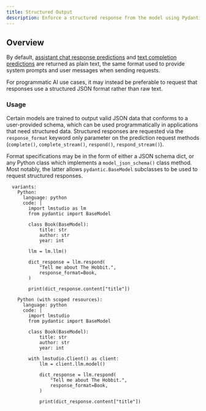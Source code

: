 ```yaml
---
title: Structured Output
description: Enforce a structured response from the model using Pydantic (Python), Zod (TypeScript), or JSON Schema
---
```


## Overview

By default, [assistant chat response predictions](/docs/sdk/python/chat-completion) and
[text completion predictions](/docs/sdk/python/completion) are returned as plain text,
the same format used to provide system prompts and user messages when sending requests.

For programmatic AI use cases, it may instead be preferable to request that responses
use a structured JSON format rather than raw text.

### Usage

Certain models are trained to output valid JSON data that conforms to
a user-provided schema, which can be used programmatically in applications
that need structured data. Structured responses are requested via the `response_format`
keyword only parameter on the prediction request methods (`complete()`,
`complete_stream()`, `respond()`, `respond_stream()`).

Format specifications may be in the form of either a JSON schema dict, or any
Python class which implements a `model_json_schema()` class method. Most notably,
the latter allows `pydantic.BaseModel` subclasses to be used to request structured
responses.

```lms_code_snippet
  variants:
    Python:
      language: python
      code: |
        import lmstudio as lm
        from pydantic import BaseModel

        class Book(BaseModel):
            title: str
            author: str
            year: int

        llm = lm.llm()

        dict_response = llm.respond(
            "Tell me about The Hobbit.",
            response_format=Book,
        )

        print(dict_response.content["title"])

    Python (with scoped resources):
      language: python
      code: |
        import lmstudio
        from pydantic import BaseModel

        class Book(BaseModel):
            title: str
            author: str
            year: int

        with lmstudio.Client() as client:
            llm = client.llm.model()

            dict_response = llm.respond(
                "Tell me about The Hobbit.",
                response_format=Book,
            )

            print(dict_response.content["title"])
```
